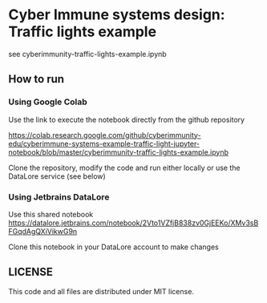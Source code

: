 # Cyber Immune systems design: Traffic lights example

see cyberimmunity-traffic-lights-example.ipynb

## How to run

### Using Google Colab

Use the link to execute the notebook directly from the github repository

https://colab.research.google.com/github/cyberimmunity-edu/cyberimmune-systems-example-traffic-light-jupyter-notebook/blob/master/cyberimmunity-traffic-lights-example.ipynb

Clone the repository, modify the code and run either locally or use the DataLore service (see below)

### Using Jetbrains DataLore

Use this shared notebook
https://datalore.jetbrains.com/notebook/2Vto1VZfjB838zv0GjEEKo/XMv3sBFGqdAgQXiVikwG9n

Clone this notebook in your DataLore account to make changes


## LICENSE

This code and all files are distributed under MIT license. 